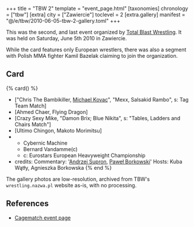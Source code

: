 +++
title = "TBW 2"
template = "event_page.html"
[taxonomies]
chronology = ["tbw"]
[extra]
city = ["Zawiercie"]
toclevel = 2
[extra.gallery]
manifest = "@/e/tbw/2010-06-05-tbw-2-gallery.toml"
+++

This was the second, and last event organized by [Total Blast Wrestling](@/o/tbw.md). It was held on Saturday, June 5th 2010 in Zawiercie.

While the card features only European wrestlers, there was also a segment with Polish MMA fighter Kamil Bazelak claiming to join the organization.

## Card

{% card() %}
- ["Chris The Bambikiller, [Michael Kovac](@/w/michael-kovac.md)", "Mexx, Salsakid Rambo", s: Tag Team Match]
- [Ahmed Chaer, Flying Dragon]
- [Crazy Sexy Mike, "Damon Brix; Blue Nikita", s: "Tables, Ladders and Chairs Match"]
- [Ultimo Chingon, Makoto Morimitsu]
- - Cybernic Machine
  - Bernard Vandamme(c)
  - c: Eurostars European Heavyweight Championship
- credits:
    Commentary: '[Andrzej Supron](@/w/andrzej-supron.md), [Paweł Borkowski](@/w/pawel-borkowski.md)'
    Hosts: Kuba Wątły, Agnieszka Borkowska
{% end %}

The gallery photos are low-resolution, archived from TBW's `wrestling.nazwa.pl` website as-is, with no processing.

## References

* [Cagematch event page](https://www.cagematch.net/?id=1&nr=52330)
